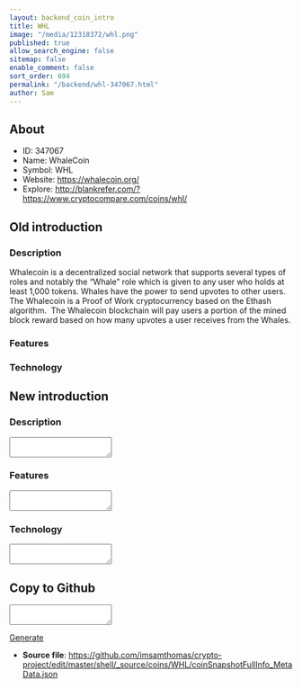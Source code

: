 ```yaml
---
layout: backend_coin_intro
title: WHL
image: "/media/12318372/whl.png"
published: true
allow_search_engine: false
sitemap: false
enable_comment: false
sort_order: 694
permalink: "/backend/whl-347067.html"
author: Sam
---
```


## About

- ID: 347067
- Name: WhaleCoin
- Symbol: WHL
- Website: https://whalecoin.org/
- Explore: http://blankrefer.com/?https://www.cryptocompare.com/coins/whl/


## Old introduction

### Description

<p>Whalecoin is a decentralized social network that supports several types of roles and notably the “Whale” role which is given to any user who holds at least 1,000 tokens. Whales have the power to send upvotes to other users. The Whalecoin is a Proof of Work cryptocurrency based on the Ethash algorithm.  The Whalecoin blockchain will pay users a portion of the mined block reward based on how many upvotes a user receives from the Whales.</p>

### Features


### Technology




## New introduction


### Description
<textarea id="meta_description" name="description"></textarea>

### Features
<textarea id="meta_features" name="features"></textarea>

### Technology
<textarea id="meta_technology" name="technology"></textarea>


## Copy to Github

<textarea id="coinsnapshotfullinfo_metadata"></textarea>

<a href="#gen" onclick="generateMetaDatJson()">Generate</a>

- **Source file**: <a href="https://github.com/imsamthomas/crypto-project/edit/master/shell/_source/coins/WHL/coinSnapshotFullInfo_MetaData.json">https://github.com/imsamthomas/crypto-project/edit/master/shell/_source/coins/WHL/coinSnapshotFullInfo_MetaData.json</a>

